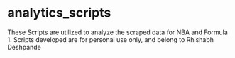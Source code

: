 # analytics_scripts
These Scripts are utilized to analyze the scraped data for NBA and Formula 1. Scripts developed are for personal use only, and belong to Rhishabh Deshpande